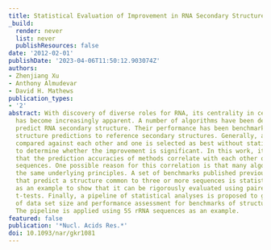 ```yaml
---
title: Statistical Evaluation of Improvement in RNA Secondary Structure Prediction
_build:
  render: never
  list: never
  publishResources: false
date: '2012-02-01'
publishDate: '2023-04-06T11:50:12.903074Z'
authors:
- Zhenjiang Xu
- Anthony Almudevar
- David H. Mathews
publication_types:
- '2'
abstract: With discovery of diverse roles for RNA, its centrality in cellular functions
  has become increasingly apparent. A number of algorithms have been developed to
  predict RNA secondary structure. Their performance has been benchmarked by comparing
  structure predictions to reference secondary structures. Generally, algorithms are
  compared against each other and one is selected as best without statistical testing
  to determine whether the improvement is significant. In this work, it is demonstrated
  that the prediction accuracies of methods correlate with each other over sets of
  sequences. One possible reason for this correlation is that many algorithms use
  the same underlying principles. A set of benchmarks published previously for programs
  that predict a structure common to three or more sequences is statistically analyzed
  as an example to show that it can be rigorously evaluated using paired two-sample
  t-tests. Finally, a pipeline of statistical analyses is proposed to guide the choice
  of data set size and performance assessment for benchmarks of structure prediction.
  The pipeline is applied using 5S rRNA sequences as an example.
featured: false
publication: '*Nucl. Acids Res.*'
doi: 10.1093/nar/gkr1081
---
```


